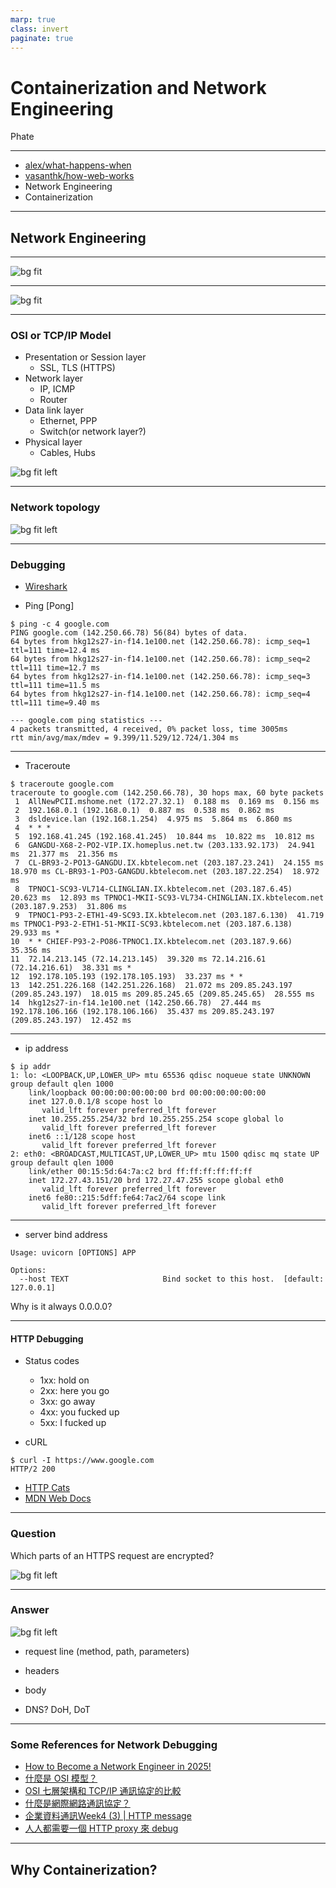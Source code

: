 ```yaml
---
marp: true
class: invert
paginate: true
---
```

# Containerization and Network Engineering

Phate

----

- [alex/what-happens-when](https://github.com/alex/what-happens-when)
- [vasanthk/how-web-works](https://github.com/vasanthk/how-web-works)
- Network Engineering
- Containerization

----

## Network Engineering

----

![bg fit](./imgs/i_can_handle_no_connection.jpg)

----
<!-- 網路要處理的就是把封包轉交的問題 source to destination -->
<!-- 要有概念資料送出主機後被另一台主機接收中間會發生甚麼事，對於應用端的開發雖然不需要知道每一層的細節，但是除錯時會有方向 -->

![bg fit](./imgs/internet_protocol_ip_address_diagram.png)

----

<!-- ISO OSI 7 layers model 較早提出但過於太繁瑣，一般比較會用 TCP/IP model 定義來處理問題 -->
<!-- PTT 早期使用沒加密的 telnet ，目前已經改用 Websocket 和 SSH  -->
<!-- 舉例使用手機在通訊軟體聊天室中輸入字串按下送出，使用 HTTPS 協定在 presentation layer 用公鑰加密，用 DNS 查詢 IP 後加入封包，最後用 Wifi 丟給 router 。 Router 判斷封包決定收下轉到內網或是丟給下一跳的 router ，到目的地主機假設使用有線網路，走 ethernet 收下封包，用私鑰解開，展示訊息在螢幕上。-->
<!-- https://www.imperva.com/learn/application-security/osi-model/ -->

### OSI or TCP/IP Model

- Presentation or Session layer
  - SSL, TLS (HTTPS)
- Network layer
  - IP, ICMP
  - Router
- Data link layer
  - Ethernet, PPP
  - Switch(or network layer?)
- Physical layer
  - Cables, Hubs

![bg fit left](./imgs/OSI-vs.-TCPIP-models.jpg)

----

### Network topology

![bg fit left](./imgs/network-topology.png)

----

### Debugging

- [Wireshark](https://www.wireshark.org/)

- Ping [Pong]

```shell
$ ping -c 4 google.com
PING google.com (142.250.66.78) 56(84) bytes of data.
64 bytes from hkg12s27-in-f14.1e100.net (142.250.66.78): icmp_seq=1 ttl=111 time=12.4 ms
64 bytes from hkg12s27-in-f14.1e100.net (142.250.66.78): icmp_seq=2 ttl=111 time=12.7 ms
64 bytes from hkg12s27-in-f14.1e100.net (142.250.66.78): icmp_seq=3 ttl=111 time=11.5 ms
64 bytes from hkg12s27-in-f14.1e100.net (142.250.66.78): icmp_seq=4 ttl=111 time=9.40 ms

--- google.com ping statistics ---
4 packets transmitted, 4 received, 0% packet loss, time 3005ms
rtt min/avg/max/mdev = 9.399/11.529/12.724/1.304 ms
```

----

- Traceroute

```shell
$ traceroute google.com
traceroute to google.com (142.250.66.78), 30 hops max, 60 byte packets
 1  AllNewPCII.mshome.net (172.27.32.1)  0.188 ms  0.169 ms  0.156 ms
 2  192.168.0.1 (192.168.0.1)  0.887 ms  0.538 ms  0.862 ms
 3  dsldevice.lan (192.168.1.254)  4.975 ms  5.864 ms  6.860 ms
 4  * * *
 5  192.168.41.245 (192.168.41.245)  10.844 ms  10.822 ms  10.812 ms
 6  GANGDU-X68-2-PO2-VIP.IX.homeplus.net.tw (203.133.92.173)  24.941 ms  21.377 ms  21.356 ms
 7  CL-BR93-2-PO13-GANGDU.IX.kbtelecom.net (203.187.23.241)  24.155 ms  18.970 ms CL-BR93-1-PO3-GANGDU.kbtelecom.net (203.187.22.254)  18.972 ms
 8  TPNOC1-SC93-VL714-CLINGLIAN.IX.kbtelecom.net (203.187.6.45)  20.623 ms  12.893 ms TPNOC1-MKII-SC93-VL734-CHINGLIAN.IX.kbtelecom.net (203.187.9.253)  31.806 ms
 9  TPNOC1-P93-2-ETH1-49-SC93.IX.kbtelecom.net (203.187.6.130)  41.719 ms TPNOC1-P93-2-ETH1-51-MKII-SC93.kbtelecom.net (203.187.6.138)  29.933 ms *
10  * * CHIEF-P93-2-PO86-TPNOC1.IX.kbtelecom.net (203.187.9.66)  35.356 ms
11  72.14.213.145 (72.14.213.145)  39.320 ms 72.14.216.61 (72.14.216.61)  38.331 ms *
12  192.178.105.193 (192.178.105.193)  33.237 ms * *
13  142.251.226.168 (142.251.226.168)  21.072 ms 209.85.243.197 (209.85.243.197)  18.015 ms 209.85.245.65 (209.85.245.65)  28.555 ms
14  hkg12s27-in-f14.1e100.net (142.250.66.78)  27.444 ms 192.178.106.166 (192.178.106.166)  35.437 ms 209.85.243.197 (209.85.243.197)  12.452 ms
```

----

- ip address

```shell
$ ip addr
1: lo: <LOOPBACK,UP,LOWER_UP> mtu 65536 qdisc noqueue state UNKNOWN group default qlen 1000
    link/loopback 00:00:00:00:00:00 brd 00:00:00:00:00:00
    inet 127.0.0.1/8 scope host lo
       valid_lft forever preferred_lft forever
    inet 10.255.255.254/32 brd 10.255.255.254 scope global lo
       valid_lft forever preferred_lft forever
    inet6 ::1/128 scope host
       valid_lft forever preferred_lft forever
2: eth0: <BROADCAST,MULTICAST,UP,LOWER_UP> mtu 1500 qdisc mq state UP group default qlen 1000
    link/ether 00:15:5d:64:7a:c2 brd ff:ff:ff:ff:ff:ff
    inet 172.27.43.151/20 brd 172.27.47.255 scope global eth0
       valid_lft forever preferred_lft forever
    inet6 fe80::215:5dff:fe64:7ac2/64 scope link
       valid_lft forever preferred_lft forever
```

----

- server bind address

```shell
Usage: uvicorn [OPTIONS] APP

Options:
  --host TEXT                     Bind socket to this host.  [default: 127.0.0.1]
```

Why is it always 0.0.0.0?

----

#### HTTP Debugging

- Status codes
  - 1xx: hold on
  - 2xx: here you go
  - 3xx: go away
  - 4xx: you fucked up
  - 5xx: I fucked up

- cURL

```shell
$ curl -I https://www.google.com
HTTP/2 200
```

- [HTTP Cats](https://http.cat/)
- [MDN Web Docs](https://developer.mozilla.org/en-US/docs/Web/HTTP/Reference/Status)

----

### Question

Which parts of an HTTPS request are encrypted?

![bg fit left](./imgs/http-example.png)

----

### Answer

![bg fit left](./imgs/http-example-answer.png)

- request line (method, path, parameters)
- headers
- body

- DNS? DoH, DoT

----

### Some References for Network Debugging

- [How to Become a Network Engineer in 2025!](https://youtu.be/0akMyLijNVg)
- [什麼是 OSI 模型？](https://www.cloudflare.com/zh-tw/learning/ddos/glossary/open-systems-interconnection-model-osi/)
- [OSI 七層架構和 TCP/IP 通訊協定的比較](https://hackmd.io/@Pang-Chang/BkQK8_tjF)
- [什麼是網際網路通訊協定？](https://www.cloudflare.com/zh-tw/learning/network-layer/internet-protocol/)
- [企業資料通訊Week4 (3) | HTTP message](https://ithelp.ithome.com.tw/articles/10282071)
- [人人都需要一個 HTTP proxy 來 debug](https://blog.huli.tw/2025/04/23/everyone-need-a-http-proxy-to-debug/)

----

## Why Containerization?

